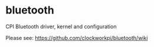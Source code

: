 # bluetooth
CPI Bluetooth driver, kernel and configuration

Please see: https://github.com/clockworkpi/bluetooth/wiki
